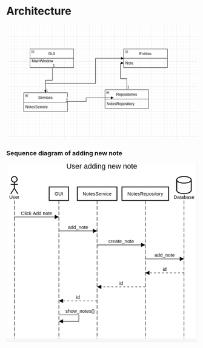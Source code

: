 # Architecture

![Architecture](https://github.com/rikubrandt/ot-tehtavat/blob/main/DesktopJournal/documentation/pictures/architecture.png)

### Sequence diagram of adding new note
![Sequence](https://github.com/rikubrandt/ot-tehtavat/blob/main/DesktopJournal/documentation/pictures/seq_add_note.png)